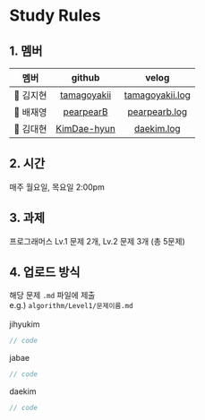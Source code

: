 # Study Rules
## 1. 멤버
|멤버|github|velog|
|:--:|:--:|:--:|
|🐥 김지현|[tamagoyakii](https://github.com/tamagoyakii)|[tamagoyakii.log](https://velog.io/@tamagoyakii)|
|🐰 배재영|[pearpearB](https://github.com/pearpearB)|[pearpearb.log](https://velog.io/@pearpearb)|
|🐻 김대현|[KimDae-hyun](https://github.com/KimDae-hyun)|[daekim.log](https://velog.io/@dev_kdh)|
## 2. 시간
매주 월요일, 목요일 2:00pm
## 3. 과제
프로그래머스 Lv.1 문제 2개, Lv.2 문제 3개 (총 5문제)
## 4. 업로드 방식
해당 문제 `.md` 파일에 제출<br>
e.g.) `algorithm/Level1/문제이름.md`<br><br>
jihyukim
```js
// code
```
jabae
```js
// code
```
daekim
```js
// code
```
